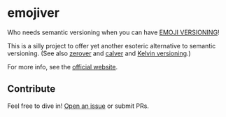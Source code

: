 # emojiver

Who needs semantic versioning when you can have [EMOJI VERSIONING](https://benwiederhake.github.io/emojiver/)!

This is a silly project to offer yet another esoteric alternative to semantic versioning. (See also [zerover](https://0ver.org/) and [calver](https://calver.org/) and [Kelvin versioning](https://jtobin.io/kelvin-versioning).)

For more info, see the [official website](https://benwiederhake.github.io/emojiver/).

## Contribute

Feel free to dive in! [Open an issue](https://github.com/BenWiederhake/emojiver/issues/new) or submit PRs.
